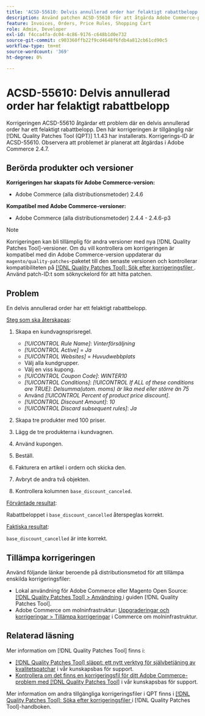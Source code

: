 ```yaml
---
title: 'ACSD-55610: Delvis annullerad order har felaktigt rabattbelopp'
description: Använd patchen ACSD-55610 för att åtgärda Adobe Commerce-problemet där en delvis annullerad order har ett felaktigt rabattbelopp.
feature: Invoices, Orders, Price Rules, Shopping Cart
role: Admin, Developer
exl-id: f4cca4fa-dc04-4c86-9176-c648b1d0e732
source-git-commit: c903360ffb22f9cd4648f6fdb4a812cb61cd90c5
workflow-type: tm+mt
source-wordcount: '369'
ht-degree: 0%

---
```


# ACSD-55610: Delvis annullerad order har felaktigt rabattbelopp

Korrigeringen ACSD-55610 åtgärdar ett problem där en delvis annullerad order har ett felaktigt rabattbelopp. Den här korrigeringen är tillgänglig när [!DNL Quality Patches Tool (QPT)] 1.1.43 har installerats. Korrigerings-ID är ACSD-55610. Observera att problemet är planerat att åtgärdas i Adobe Commerce 2.4.7.

## Berörda produkter och versioner

**Korrigeringen har skapats för Adobe Commerce-version:**

* Adobe Commerce (alla distributionsmetoder) 2.4.6

**Kompatibel med Adobe Commerce-versioner:**

* Adobe Commerce (alla distributionsmetoder) 2.4.4 - 2.4.6-p3

>[!NOTE]
>
>Korrigeringen kan bli tillämplig för andra versioner med nya [!DNL Quality Patches Tool]-versioner. Om du vill kontrollera om korrigeringen är kompatibel med din Adobe Commerce-version uppdaterar du `magento/quality-patches`-paketet till den senaste versionen och kontrollerar kompatibiliteten på [[!DNL Quality Patches Tool]: Sök efter korrigeringsfiler ](https://experienceleague.adobe.com/tools/commerce-quality-patches/index.html?lang=sv-SE). Använd patch-ID:t som söknyckelord för att hitta patchen.

## Problem

En delvis annullerad order har ett felaktigt rabattbelopp.

<u>Steg som ska återskapas</u>:

1. Skapa en kundvagnsprisregel.

   * *[!UICONTROL Rule Name]*: *Vinterförsäljning*
   * *[!UICONTROL Active]* = *Ja*
   * *[!UICONTROL Websites]* = *Huvudwebbplats*
   * Välj alla kundgrupper.
   * Välj en viss kupong.
   * *[!UICONTROL Coupon Code]*: *WINTER10*
   * *[!UICONTROL Conditions]*: *[!UICONTROL If ALL of these conditions are TRUE]*: *Delsumma(utom. moms) är lika med eller större än 75*
   * Använd *[!UICONTROL Percent of product price discount]*.
   * *[!UICONTROL Discount Amount]*: *10*
   * *[!UICONTROL Discard subsequent rules]*: *Ja*

1. Skapa tre produkter med 100 priser.
1. Lägg de tre produkterna i kundvagnen.
1. Använd kupongen.
1. Beställ.
1. Fakturera en artikel i ordern och skicka den.
1. Avbryt de andra två objekten.
1. Kontrollera kolumnen `base_discount_canceled`.

<u>Förväntade resultat</u>:

Rabattbeloppet i `base_discount_cancelled` återspeglas korrekt.

<u>Faktiska resultat</u>:

`base_discount_cancelled` är inte korrekt.

## Tillämpa korrigeringen

Använd följande länkar beroende på distributionsmetod för att tillämpa enskilda korrigeringsfiler:

* Lokal användning för Adobe Commerce eller Magento Open Source: [[!DNL Quality Patches Tool] > Användning ](https://experienceleague.adobe.com/docs/commerce-operations/tools/quality-patches-tool/usage.html?lang=sv-SE) i guiden [!DNL Quality Patches Tool].
* Adobe Commerce om molninfrastruktur: [Uppgraderingar och korrigeringar > Tillämpa korrigeringar](https://experienceleague.adobe.com/docs/commerce-cloud-service/user-guide/develop/upgrade/apply-patches.html?lang=sv-SE) i Commerce om molninfrastruktur.

## Relaterad läsning

Mer information om [!DNL Quality Patches Tool] finns i:

* [[!DNL Quality Patches Tool] släppt: ett nytt verktyg för självbetjäning av kvalitetspatchar](/help/announcements/adobe-commerce-announcements/magento-quality-patches-released-new-tool-to-self-serve-quality-patches.md) i vår kunskapsbas för support.
* [Kontrollera om det finns en korrigeringsfil för ditt Adobe Commerce-problem med  [!DNL Quality Patches Tool]](/help/support-tools/patches-available-in-qpt-tool/check-patch-for-magento-issue-with-magento-quality-patches.md) i vår kunskapsbas för support.

Mer information om andra tillgängliga korrigeringsfiler i QPT finns i [[!DNL Quality Patches Tool]: Söka efter korrigeringsfiler ](https://experienceleague.adobe.com/tools/commerce-quality-patches/index.html?lang=sv-SE) i [!DNL Quality Patches Tool]-handboken.
